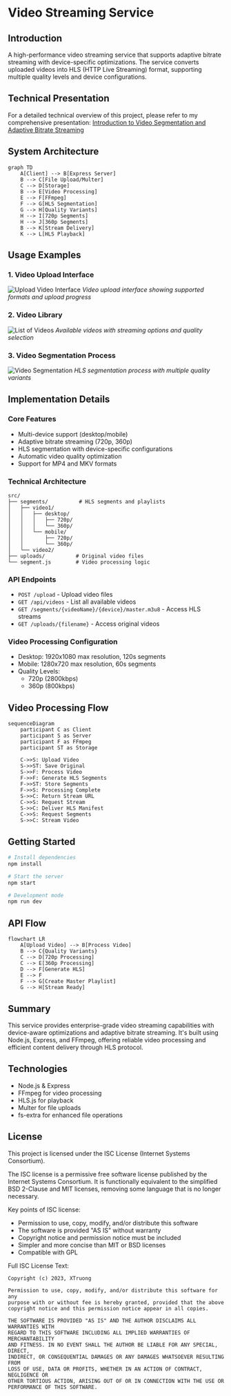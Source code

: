 # Video Streaming Service

## Introduction

A high-performance video streaming service that supports adaptive bitrate streaming with device-specific optimizations. The service converts uploaded videos into HLS (HTTP Live Streaming) format, supporting multiple quality levels and device configurations.

## Technical Presentation

For a detailed technical overview of this project, please refer to my comprehensive presentation:
[Introduction to Video Segmentation and Adaptive Bitrate Streaming](./docs/Introduction%20to%20Video%20Segmentation%20and%20Adaptive%20Bitrate%20Streaming.pdf)

## System Architecture

```mermaid
graph TD
    A[Client] --> B[Express Server]
    B --> C[File Upload/Multer]
    C --> D[Storage]
    B --> E[Video Processing]
    E --> F[FFmpeg]
    F --> G[HLS Segmentation]
    G --> H[Quality Variants]
    H --> I[720p Segments]
    H --> J[360p Segments]
    B --> K[Stream Delivery]
    K --> L[HLS Playback]
```

## Usage Examples

### 1. Video Upload Interface

![Upload Video Interface](./docs/images/upload-video.png)
_Video upload interface showing supported formats and upload progress_

### 2. Video Library

![List of Videos](./docs/images/list-videos.png)
_Available videos with streaming options and quality selection_

### 3. Video Segmentation Process

![Video Segmentation](./docs/images/video-segement.png)
_HLS segmentation process with multiple quality variants_

## Implementation Details

### Core Features

- Multi-device support (desktop/mobile)
- Adaptive bitrate streaming (720p, 360p)
- HLS segmentation with device-specific configurations
- Automatic video quality optimization
- Support for MP4 and MKV formats

### Technical Architecture

```
src/
├── segments/          # HLS segments and playlists
│   ├── video1/
│   │   ├── desktop/
│   │   │   ├── 720p/
│   │   │   └── 360p/
│   │   └── mobile/
│   │       ├── 720p/
│   │       └── 360p/
│   └── video2/
├── uploads/          # Original video files
└── segment.js        # Video processing logic
```

### API Endpoints

- `POST /upload` - Upload video files
- `GET /api/videos` - List all available videos
- `GET /segments/{videoName}/{device}/master.m3u8` - Access HLS streams
- `GET /uploads/{filename}` - Access original videos

### Video Processing Configuration

- Desktop: 1920x1080 max resolution, 120s segments
- Mobile: 1280x720 max resolution, 60s segments
- Quality Levels:
  - 720p (2800kbps)
  - 360p (800kbps)

## Video Processing Flow

```mermaid
sequenceDiagram
    participant C as Client
    participant S as Server
    participant F as FFmpeg
    participant ST as Storage

    C->>S: Upload Video
    S->>ST: Save Original
    S->>F: Process Video
    F->>F: Generate HLS Segments
    F->>ST: Store Segments
    F->>S: Processing Complete
    S->>C: Return Stream URL
    C->>S: Request Stream
    S->>C: Deliver HLS Manifest
    C->>S: Request Segments
    S->>C: Stream Video
```

## Getting Started

```bash
# Install dependencies
npm install

# Start the server
npm start

# Development mode
npm run dev
```

## API Flow

```mermaid
flowchart LR
    A[Upload Video] --> B[Process Video]
    B --> C{Quality Variants}
    C --> D[720p Processing]
    C --> E[360p Processing]
    D --> F[Generate HLS]
    E --> F
    F --> G[Create Master Playlist]
    G --> H[Stream Ready]
```

## Summary

This service provides enterprise-grade video streaming capabilities with device-aware optimizations and adaptive bitrate streaming. It's built using Node.js, Express, and FFmpeg, offering reliable video processing and efficient content delivery through HLS protocol.

## Technologies

- Node.js & Express
- FFmpeg for video processing
- HLS.js for playback
- Multer for file uploads
- fs-extra for enhanced file operations

## License

This project is licensed under the ISC License (Internet Systems Consortium).

The ISC license is a permissive free software license published by the Internet Systems Consortium. It is functionally equivalent to the simplified BSD 2-Clause and MIT licenses, removing some language that is no longer necessary.

Key points of ISC license:

- Permission to use, copy, modify, and/or distribute this software
- The software is provided "AS IS" without warranty
- Copyright notice and permission notice must be included
- Simpler and more concise than MIT or BSD licenses
- Compatible with GPL

Full ISC License Text:

```
Copyright (c) 2023, XTruong

Permission to use, copy, modify, and/or distribute this software for any
purpose with or without fee is hereby granted, provided that the above
copyright notice and this permission notice appear in all copies.

THE SOFTWARE IS PROVIDED "AS IS" AND THE AUTHOR DISCLAIMS ALL WARRANTIES WITH
REGARD TO THIS SOFTWARE INCLUDING ALL IMPLIED WARRANTIES OF MERCHANTABILITY
AND FITNESS. IN NO EVENT SHALL THE AUTHOR BE LIABLE FOR ANY SPECIAL, DIRECT,
INDIRECT, OR CONSEQUENTIAL DAMAGES OR ANY DAMAGES WHATSOEVER RESULTING FROM
LOSS OF USE, DATA OR PROFITS, WHETHER IN AN ACTION OF CONTRACT, NEGLIGENCE OR
OTHER TORTIOUS ACTION, ARISING OUT OF OR IN CONNECTION WITH THE USE OR
PERFORMANCE OF THIS SOFTWARE.
```
